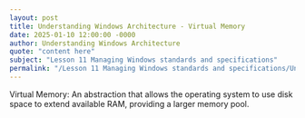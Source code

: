 ```yaml
---
layout: post
title: Understanding Windows Architecture - Virtual Memory
date: 2025-01-10 12:00:00 -0000
author: Understanding Windows Architecture
quote: "content here"
subject: "Lesson 11 Managing Windows standards and specifications"
permalink: "/Lesson 11 Managing Windows standards and specifications/Understanding Windows Architecture/Understanding Windows Architecture - Virtual Memory"
---
```


Virtual Memory: An abstraction that allows the operating system to use disk space to extend available RAM, providing a larger memory pool.
